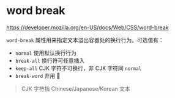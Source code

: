 # word break

https://developer.mozilla.org/en-US/docs/Web/CSS/word-break

`word-break` 属性用来指定文本溢出容器处的换行行为。可选值有：

- `normal` 使用默认换行行为
- `break-all` 换行符可任意插入
- `keep-all` CJK 字符不可换行，非 CJK 字符同 `normal`
- `break-word` 弃用 🙅

> CJK 字符指 Chinese/Japanese/Korean 文本